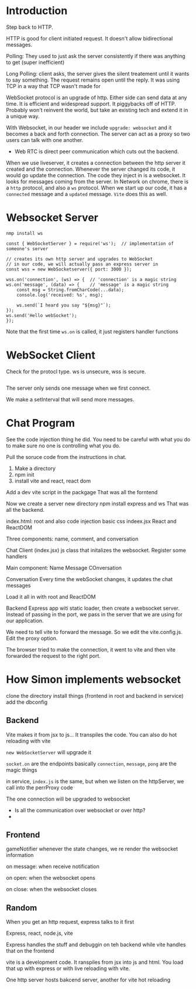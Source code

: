 # Introduction
Step back to HTTP.

HTTP is good for client initiated request. It doesn't allow bidirectional messages.

Polling: They used to just ask the server consistently if there was anything to get (super inefficient)

Long Polling: client asks, the server gives the silent treatement until it wants to say something. The request remains open until the reply. It was using TCP in a way that TCP wasn't made for

WebSocket protocol is an upgrade of http. Either side can send data at any time. It is efficient and widespread support. It piggybacks off of HTTP. Probably won't reinvent the world, but take an existing tech and extend it in a unique way.

With Websocket, in our header we include `upgrade: websocket` and it becomes a back and forth connection. The server can act as a proxy so two users can talk with one another.
- Web RTC is direct peer communication which cuts out the backend.

When we use liveserver, it creates a connection between the http server it created and the connection. Whenever the server changed its code, it would go update the connection. The code they inject in is a websocket. It looks for messages coming from the server. In Network on chrome, there is a `http` protocol, and also a `ws` protocol. When we start up our code, it has a `connected` message and a `updated` message. `Vite` does this as well.

# Websocket Server
`nmp install ws` 

```
const { WebSocketServer } = require('ws');  // implementation of someone's server

// creates its own http server and upgrades to WebSocket
// in our code, we will actually pass an express server in
const wss = new WebSocketserver({ port: 3000 });

wss.on('connection', (ws) => {  // 'connection' is a magic string
ws.on('message', (data) => {    // 'message' is a magic string
    const msg = String.fromCharCode(...data);
    console.log('received: %s', msg);

    ws.send(`I heard you say "${msg}"`);
});
ws.send('Hello webSocket');
});
```

Note that the first time `ws.on` is called, it just registers handler functions

# WebSocket Client
Check for the protocl type. ws is unsecure, wss is secure.

```
```

The server only sends one message when we first connect.

We make a setInterval that will send more messages.

# Chat Program
See the code injection thing he did. You need to be careful with what you do to make sure no one is controlling what you do.

Pull the soruce code from the instructions in chat.

1) Make a directory
2) npm init
3) install vite and react, react dom

Add a dev vite script in the packgage
That was all the forntend

Now we create a server
new directory
npm install express and ws
That was all the backend.

index.html: root and also code injection
basic css
indeex.jsx
    React and ReactDOM

Three components: name, comment, and conversation


Chat Client (index.jsx)
js class that initalizes the websocket.
Register some handlers

Main component:
Name
Message
COnversation


Conversation
Every time the webSocket changes, it updates the chat messages

Load it all in with root and ReactDOM




Backend
Express app witi static loader, then create a websocket server. Instead of passing in the port, we pass in the server that we are using for our application.

We need to tell vite to forward the message. So we edit the vite.config.js. Edit the proxy option.

The browser tried to make the connection, it went to vite and then vite forwarded the request to the right port.

# How Simon implements websocket
clone the directory
install things (frontend in root and backend in service)
add the dbconfig

## Backend
Vite makes it from jsx to js... It transpiles the code. You can also do hot reloading with vite

`new WebSocketServer` will upgrade it

`socket.on` are the endpoints basically
`connection`, `message`, `pong` are the magic things

in service, `index.js` is the same, but when we listen on the httpServer, we call into the perrProxy code

The one connection will be upgraded to websocket

- Is all the communication over websocket or over http?
- 

## Frontend
gameNotifier
whenever the state changes, we re render the websocket information

on message: when receive notification

on open: when the websocket opens

on close: when the websocket closes

## Random
When you get an http request, express talks to it first

Express, react, node.js, vite

Express handles the stuff and debuggin on teh backend while vite handles that on the frontend

vite is a development code. It ranspiles from jsx into js and html. You load that up with express or with live reloading with vite.

One http server hosts bakcend server, another for vite hot reloading

